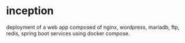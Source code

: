 # inception

deployment of a web app composed of nginx, wordpress, mariadb, ftp, redis, spring boot services using docker compose.
